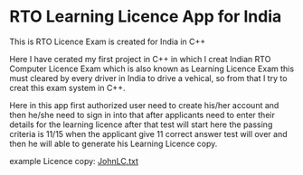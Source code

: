 # RTO Learning Licence App for India 
This is RTO Licence Exam is created for India in C++

Here I have cerated my first project in C++ in which I creat Indian RTO Computer Licence Exam which is also known as 
Learning Licence Exam this must cleared by every driver in India to drive a vehical, so from that I try to creat this 
exam system in C++.

Here in this app first authorized user need to create his/her account and then he/she need to sign in into that
after applicants need to enter their details for the learning licence after that test will start here the passing
criteria is 11/15 when the applicant give 11 correct answer test will over and then he will able to generate his
Learning Licence copy.

example Licence copy: [JohnLC.txt](https://github.com/Mandip17IT009/RTO-EXAM-TEST/blob/master/johnLC.txt) 



